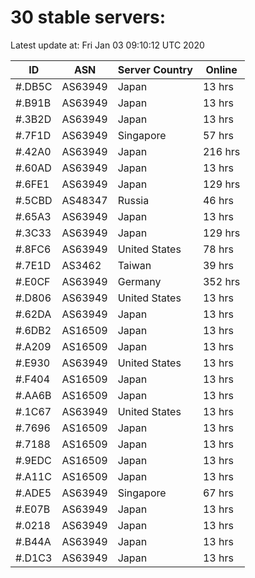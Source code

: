 # 30 stable servers:

Latest update at: Fri Jan 03 09:10:12 UTC 2020

| ID | ASN | Server Country | Online |
| -- | --- | -------------- | ------ |
| #.DB5C | AS63949 | Japan | 13 hrs |
| #.B91B | AS63949 | Japan | 13 hrs |
| #.3B2D | AS63949 | Japan | 13 hrs |
| #.7F1D | AS63949 | Singapore | 57 hrs |
| #.42A0 | AS63949 | Japan | 216 hrs |
| #.60AD | AS63949 | Japan | 13 hrs |
| #.6FE1 | AS63949 | Japan | 129 hrs |
| #.5CBD | AS48347 | Russia | 46 hrs |
| #.65A3 | AS63949 | Japan | 13 hrs |
| #.3C33 | AS63949 | Japan | 129 hrs |
| #.8FC6 | AS63949 | United States | 78 hrs |
| #.7E1D | AS3462 | Taiwan | 39 hrs |
| #.E0CF | AS63949 | Germany | 352 hrs |
| #.D806 | AS63949 | United States | 13 hrs |
| #.62DA | AS63949 | Japan | 13 hrs |
| #.6DB2 | AS16509 | Japan | 13 hrs |
| #.A209 | AS16509 | Japan | 13 hrs |
| #.E930 | AS63949 | United States | 13 hrs |
| #.F404 | AS16509 | Japan | 13 hrs |
| #.AA6B | AS16509 | Japan | 13 hrs |
| #.1C67 | AS63949 | United States | 13 hrs |
| #.7696 | AS16509 | Japan | 13 hrs |
| #.7188 | AS16509 | Japan | 13 hrs |
| #.9EDC | AS16509 | Japan | 13 hrs |
| #.A11C | AS16509 | Japan | 13 hrs |
| #.ADE5 | AS63949 | Singapore | 67 hrs |
| #.E07B | AS63949 | Japan | 13 hrs |
| #.0218 | AS63949 | Japan | 13 hrs |
| #.B44A | AS63949 | Japan | 13 hrs |
| #.D1C3 | AS63949 | Japan | 13 hrs |

